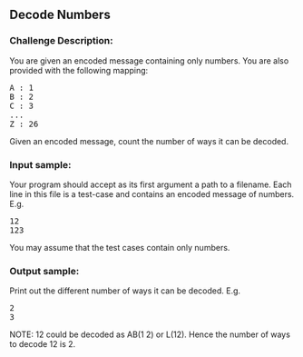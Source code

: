 <h2>Decode Numbers</h2>

<h3>Challenge Description:</h3>

<p>
    You are given an encoded message containing only numbers. You are also
    provided with the following mapping:
</p>
<pre>A : 1
B : 2
C : 3
...
Z : 26
</pre>
<p>
    Given an encoded message, count the number of ways it can be decoded.
</p>

<h3>Input sample:</h3>
<p>
    Your program should accept as its first argument a path to a filename.
    Each line in this file is a test-case and contains an encoded message of
    numbers. E.g.
</p>
<pre class="description-input-output">12
123</pre>
<p>
    You may assume that the test cases contain only numbers.
</p>

<h3>Output sample:</h3>

<p>
    Print out the different number of ways it can be decoded. E.g.
</p>
<pre class="description-input-output">2
3</pre>
<p>
    NOTE: 12 could be decoded as AB(1 2) or L(12). Hence the number of ways to decode 12 is 2.
</p>